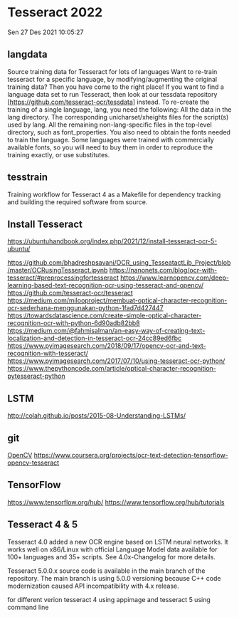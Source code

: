 # Tesseract 2022
Sen 27 Des 2021 10:05:27 

langdata
--------
Source training data for Tesseract for lots of languages
Want to re-train tesseract for a specific language, by modifying/augmenting the original training data? Then you have come to the right place!
If you want to find a language data set to run Tesseract, then look at our tessdata repository [<https://github.com/tesseract-ocr/tessdata>] instead.
To re-create the training of a single language, lang, you need the following:
All the data in the lang directory.
The corresponding unicharset/xheights files for the script(s) used by lang.
All the remaining non-lang-specific files in the top-level directory, such as font_properties.
You also need to obtain the fonts needed to train the language. Some languages were trained with commercially available fonts, so you will need to buy them in order to reproduce the training exactly, or use substitutes.


tesstrain
---------
Training workflow for Tesseract 4 as a Makefile for dependency tracking and building the required software from source.

Install Tesseract
-----------------
<https://ubuntuhandbook.org/index.php/2021/12/install-tesseract-ocr-5-ubuntu/>

<https://github.com/bhadreshpsavani/OCR_using_TesseatactLib_Project/blob/master/OCRusingTesseract.ipynb>
<https://nanonets.com/blog/ocr-with-tesseract/#preprocessingfortesseract>
<https://www.learnopencv.com/deep-learning-based-text-recognition-ocr-using-tesseract-and-opencv/>
<https://github.com/tesseract-ocr/tesseract>
<https://medium.com/milooproject/membuat-optical-character-recognition-ocr-sederhana-menggunakan-python-1fad7d427447>
<https://towardsdatascience.com/create-simple-optical-character-recognition-ocr-with-python-6d90adb82bb8>
<https://medium.com/@fahmisalman/an-easy-way-of-creating-text-localization-and-detection-in-tesseract-ocr-24cc89ed6fbc>
<https://www.pyimagesearch.com/2018/09/17/opencv-ocr-and-text-recognition-with-tesseract/>	
<https://www.pyimagesearch.com/2017/07/10/using-tesseract-ocr-python/>
<https://www.thepythoncode.com/article/optical-character-recognition-pytesseract-python>


LSTM
----
<http://colah.github.io/posts/2015-08-Understanding-LSTMs/>

git
---
[OpenCV]()
<https://www.coursera.org/projects/ocr-text-detection-tensorflow-opencv-tesseract>


TensorFlow
----------
<https://www.tensorflow.org/hub/>
<https://www.tensorflow.org/hub/tutorials>

Tesseract 4 & 5
---------------
Tesseract 4.0 added a new OCR engine based on LSTM neural networks. It works well on x86/Linux with official Language Model data available for 100+ languages and 35+ scripts. See 4.0x-Changelog for more details.

Tesseract 5.0.0.x source code is available in the main branch of the repository. The main branch is using 5.0.0 versioning because C++ code modernization caused API incompatibility with 4.x release.

for different verion tesseract 4 using appimage and tesseract 5 using command line

